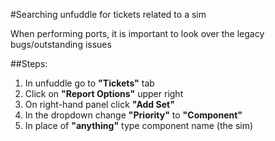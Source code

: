 #Searching unfuddle for tickets related to a sim

When performing ports, it is important to look over the legacy bugs/outstanding issues

##Steps:

1. In unfuddle go to **"Tickets"** tab
2. Click on  **"Report Options"** upper right
3. On right-hand panel click **"Add Set"**
4. In the dropdown change **"Priority"** to **"Component"**
5. In place of **"anything"** type component name (the sim) 
